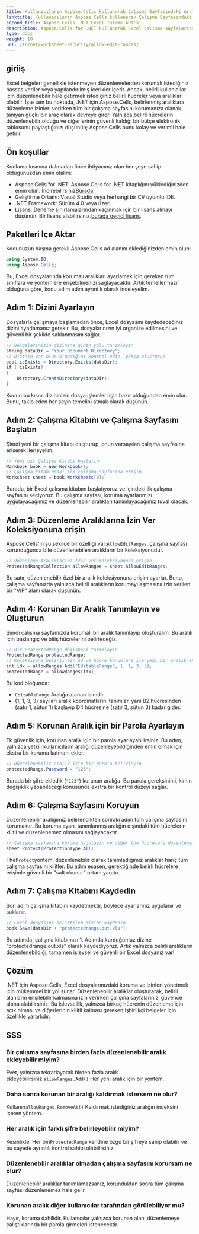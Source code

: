 ```yaml
---
title: Kullanıcıların Aspose.Cells kullanarak Çalışma Sayfasındaki Aralıkları Düzenlemesine İzin Ver
linktitle: Kullanıcıların Aspose.Cells kullanarak Çalışma Sayfasındaki Aralıkları Düzenlemesine İzin Ver
second_title: Aspose.Cells .NET Excel İşleme API'si
description: Aspose.Cells for .NET kullanarak Excel çalışma sayfalarında düzenlenebilir aralıklar oluşturmayı öğrenin; böylece belirli hücrelerin düzenlenebilir olmasına izin verirken geri kalanını çalışma sayfası korumasıyla güvence altına alın.
type: docs
weight: 10
url: /tr/net/worksheet-security/allow-edit-ranges/
---
```

## giriiş
Excel belgeleri genellikle istenmeyen düzenlemelerden korumak istediğiniz hassas veriler veya yapılandırılmış içerikler içerir. Ancak, belirli kullanıcılar için düzenlenebilir hale getirmek istediğiniz belirli hücreler veya aralıklar olabilir. İşte tam bu noktada, .NET için Aspose.Cells, belirlenmiş aralıklara düzenleme izinleri verirken tüm bir çalışma sayfasını korumanıza olanak tanıyan güçlü bir araç olarak devreye girer. Yalnızca belirli hücrelerin düzenlenebilir olduğu ve diğerlerinin güvenli kaldığı bir bütçe elektronik tablosunu paylaştığınızı düşünün; Aspose.Cells bunu kolay ve verimli hale getirir.
## Ön koşullar
Kodlama kısmına dalmadan önce ihtiyacınız olan her şeye sahip olduğunuzdan emin olalım:
-  Aspose.Cells for .NET: Aspose.Cells for .NET kitaplığını yüklediğinizden emin olun. İndirebilirsiniz[Burada](https://releases.aspose.com/cells/net/).
- Geliştirme Ortamı: Visual Studio veya herhangi bir C# uyumlu IDE.
- .NET Framework: Sürüm 4.0 veya üzeri.
- Lisans: Deneme sınırlamalarından kaçınmak için bir lisans almayı düşünün. Bir lisans alabilirsiniz.[burada geçici lisans](https://purchase.aspose.com/temporary-license/).
## Paketleri İçe Aktar
Kodunuzun başına gerekli Aspose.Cells ad alanını eklediğinizden emin olun:
```csharp
using System.IO;
using Aspose.Cells;
```
Bu, Excel dosyalarında korumalı aralıkları ayarlamak için gereken tüm sınıflara ve yöntemlere erişebilmenizi sağlayacaktır.
Artık temeller hazır olduğuna göre, kodu adım adım ayrıntılı olarak inceleyelim.
## Adım 1: Dizini Ayarlayın
Dosyalarla çalışmaya başlamadan önce, Excel dosyasını kaydedeceğiniz dizini ayarlamanız gerekir. Bu, dosyalarınızın iyi organize edilmesini ve güvenli bir şekilde saklanmasını sağlar.
```csharp
// Belgelerinizin dizinine giden yolu tanımlayın
string dataDir = "Your Document Directory";
// Dizinin var olup olmadığını kontrol edin, yoksa oluşturun
bool isExists = Directory.Exists(dataDir);
if (!isExists)
{
    Directory.CreateDirectory(dataDir);
}
```
Kodun bu kısmı dizininizin dosya işlemleri için hazır olduğundan emin olur. Bunu, takip eden her şeyin temelini atmak olarak düşünün.
## Adım 2: Çalışma Kitabını ve Çalışma Sayfasını Başlatın
Şimdi yeni bir çalışma kitabı oluşturup, onun varsayılan çalışma sayfasına erişerek ilerleyelim.
```csharp
// Yeni bir Çalışma Kitabı başlatın
Workbook book = new Workbook();
// Çalışma kitabındaki ilk çalışma sayfasına erişin
Worksheet sheet = book.Worksheets[0];
```
Burada, bir Excel çalışma kitabını başlatıyoruz ve içindeki ilk çalışma sayfasını seçiyoruz. Bu çalışma sayfası, koruma ayarlarımızı uygulayacağımız ve düzenlenebilir aralıkları tanımlayacağımız tuval olacak.
## Adım 3: Düzenleme Aralıklarına İzin Ver Koleksiyonuna erişin
 Aspose.Cells'in şu şekilde bir özelliği var:`AllowEditRanges`, çalışma sayfası korunduğunda bile düzenlenebilen aralıkların bir koleksiyonudur.
```csharp
// Düzenleme Aralıklarına İzin Ver koleksiyonuna erişin
ProtectedRangeCollection allowRanges = sheet.AllowEditRanges;
```
Bu satır, düzenlenebilir özel bir aralık koleksiyonuna erişim ayarlar. Bunu, çalışma sayfanızda yalnızca belirli aralıkların korumayı aşmasına izin verilen bir "VIP" alanı olarak düşünün.
## Adım 4: Korunan Bir Aralık Tanımlayın ve Oluşturun
Şimdi çalışma sayfamızda korumalı bir aralık tanımlayıp oluşturalım. Bu aralık için başlangıç ve bitiş hücrelerini belirteceğiz.
```csharp
// Bir ProtectedRange değişkeni tanımlayın
ProtectedRange protectedRange;
// Koleksiyona belirli bir ad ve hücre konumları ile yeni bir aralık ekleyin
int idx = allowRanges.Add("EditableRange", 1, 1, 3, 3);
protectedRange = allowRanges[idx];
```
Bu kod bloğunda:
- `EditableRange` Aralığa atanan isimdir.
- (1, 1, 3, 3) sayıları aralık koordinatlarını tanımlar, yani B2 hücresinden (satır 1, sütun 1) başlayıp D4 hücresine (satır 3, sütun 3) kadar gider.
## Adım 5: Korunan Aralık için bir Parola Ayarlayın
Ek güvenlik için, korunan aralık için bir parola ayarlayabilirsiniz. Bu adım, yalnızca yetkili kullanıcıların aralığı düzenleyebildiğinden emin olmak için ekstra bir koruma katmanı ekler.
```csharp
// Düzenlenebilir aralık için bir parola belirleyin
protectedRange.Password = "123";
```
Burada bir şifre ekledik (`"123"`) korunan aralığa. Bu parola gereksinimi, kimin değişiklik yapabileceği konusunda ekstra bir kontrol düzeyi sağlar.
## Adım 6: Çalışma Sayfasını Koruyun
Düzenlenebilir aralığımız belirlendikten sonraki adım tüm çalışma sayfasını korumaktır. Bu koruma ayarı, tanımlanmış aralığın dışındaki tüm hücrelerin kilitli ve düzenlenemez olmasını sağlayacaktır.
```csharp
// Çalışma sayfasına koruma uygulayın ve diğer tüm hücreleri düzenlenemez hale getirin
sheet.Protect(ProtectionType.All);
```
 The`Protect`yöntem, düzenlenebilir olarak tanımladığımız aralıklar hariç tüm çalışma sayfasını kilitler. Bu adım esasen, gerektiğinde belirli hücrelere erişimle güvenli bir "salt okunur" ortam yaratır.
## Adım 7: Çalışma Kitabını Kaydedin
Son adım çalışma kitabını kaydetmektir, böylece ayarlarınız uygulanır ve saklanır.
```csharp
// Excel dosyasını belirtilen dizine kaydedin
book.Save(dataDir + "protectedrange.out.xls");
```
Bu adımda, çalışma kitabımızı 1. Adımda kurduğumuz dizine “protectedrange.out.xls” olarak kaydediyoruz. Artık yalnızca belirli aralıkların düzenlenebildiği, tamamen işlevsel ve güvenli bir Excel dosyanız var!
## Çözüm
.NET için Aspose.Cells, Excel dosyalarınızdaki koruma ve izinleri yönetmek için mükemmel bir yol sunar. Düzenlenebilir aralıklar oluşturarak, belirli alanların erişilebilir kalmasına izin verirken çalışma sayfalarınızı güvence altına alabilirsiniz. Bu işlevsellik, yalnızca birkaç hücrenin düzenleme için açık olması ve diğerlerinin kilitli kalması gereken işbirlikçi belgeler için özellikle yararlıdır.
## SSS
### Bir çalışma sayfasına birden fazla düzenlenebilir aralık ekleyebilir miyim?
Evet, yalnızca tekrarlayarak birden fazla aralık ekleyebilirsiniz.`allowRanges.Add()` Her yeni aralık için bir yöntem.
### Daha sonra korunan bir aralığı kaldırmak istersem ne olur?
 Kullanın`allowRanges.RemoveAt()` Kaldırmak istediğiniz aralığın indeksini içeren yöntem.
### Her aralık için farklı şifre belirleyebilir miyim?
 Kesinlikle. Her biri`ProtectedRange` kendine özgü bir şifreye sahip olabilir ve bu sayede ayrıntılı kontrol sahibi olabilirsiniz.
### Düzenlenebilir aralıklar olmadan çalışma sayfasını korursam ne olur?
Düzenlenebilir aralıklar tanımlamazsanız, korunduktan sonra tüm çalışma sayfası düzenlenemez hale gelir.
### Korunan aralık diğer kullanıcılar tarafından görülebiliyor mu?
Hayır, koruma dahilidir. Kullanıcılar yalnızca korunan alanı düzenlemeye çalıştıklarında bir parola girmeleri istenecektir.